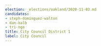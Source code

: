 ```yaml
---
election: _elections/oakland/2020-11-03.md
candidates:
- steph-dominguez-walton
- dan-kalb
- tri-ngo
title: City Council District 1
label: City Council
---
```


